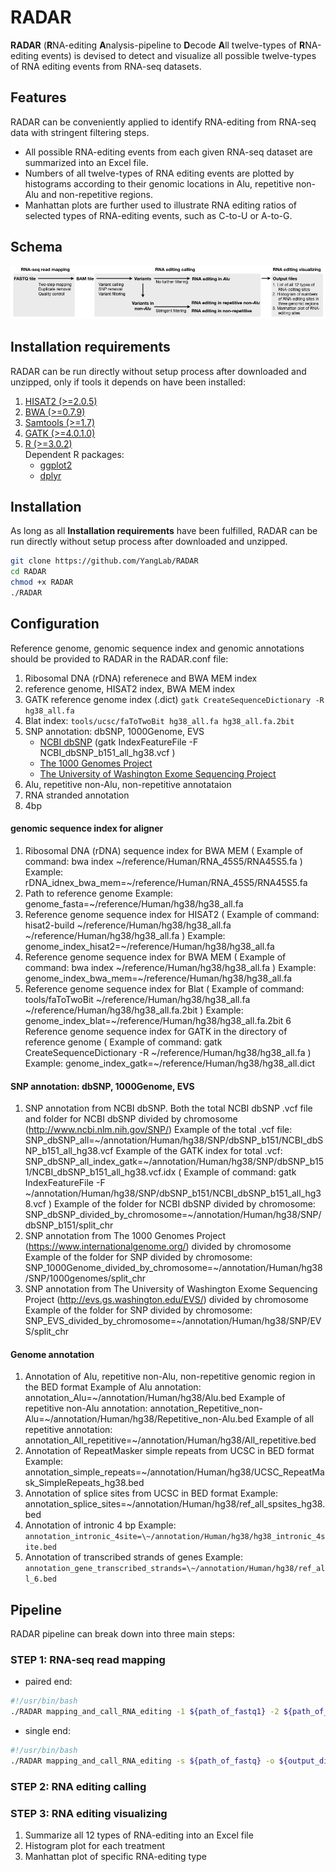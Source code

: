 # RADAR
**RADAR** (**R**NA-editing **A**nalysis-pipeline to **D**ecode **A**ll twelve-types of **R**NA-editing events) is devised to detect and visualize all possible twelve-types of RNA editing events from RNA-seq datasets.
## Features
RADAR can be conveniently applied to identify RNA-editing from RNA-seq data with stringent filtering steps.
* All possible RNA-editing events from each given RNA-seq dataset are summarized into an Excel file.
* Numbers of all twelve-types of RNA editing events are plotted by histograms according to their genomic locations in Alu, repetitive non-Alu and non-repetitive regions.
* Manhattan plots are further used to illustrate RNA editing ratios of selected types of RNA-editing events, such as C-to-U or A-to-G.

## Schema
<img src="https://github.com/xiongyichun/RADAR/blob/master/docs/RADAR.jpg"  alt="RADAR pipeline" />

## Installation requirements
RADAR can be run directly without setup process after downloaded and unzipped, only if tools it depends on have been installed:

1. [HISAT2 (>=2.0.5)](https://ccb.jhu.edu/software/hisat2/index.shtml)
2. [BWA (>=0.7.9)](http://bio-bwa.sourceforge.net/)
3. [Samtools (>=1.7)](http://www.htslib.org/)
4. [GATK (>=4.0.1.0)](https://software.broadinstitute.org/gatk/)
5. [R (>=3.0.2)](https://www.r-project.org)<br/>
    Dependent R packages:
    * [ggplot2](https://ggplot2.tidyverse.org/index.html)
    * [dplyr](https://dplyr.tidyverse.org/index.html)
    
## Installation
As long as all **Installation requirements** have been fulfilled, RADAR can be run directly without setup process after downloaded and unzipped. 
```bash
git clone https://github.com/YangLab/RADAR
cd RADAR
chmod +x RADAR
./RADAR
```

## Configuration
Reference genome, genomic sequence index and genomic annotations should be provided to RADAR in the RADAR.conf file:
1. Ribosomal DNA (rDNA) referenece and BWA MEM index
2. reference genome, HISAT2 index, BWA MEM index
3. GATK reference genome index (.dict)
`gatk CreateSequenceDictionary -R hg38_all.fa`
4. Blat index: `tools/ucsc/faToTwoBit hg38_all.fa hg38_all.fa.2bit`
5. SNP annotation: dbSNP, 1000Genome, EVS
    * [NCBI dbSNP](http://www.ncbi.nlm.nih.gov/SNP/) (gatk IndexFeatureFile -F NCBI_dbSNP_b151_all_hg38.vcf )
    * [The 1000 Genomes Project](https://www.internationalgenome.org/)
    * [The University of Washington Exome Sequencing Project](http://evs.gs.washington.edu/EVS/)
6. Alu, repetitive non-Alu, non-repetitive annotataion
7. RNA stranded annotation
8. 4bp
#### genomic sequence index for aligner
1. Ribosomal DNA (rDNA) sequence index for BWA MEM ( Example of command: bwa index \~/reference/Human/RNA_45S5/RNA45S5.fa )
 Example: rDNA_idnex_bwa_mem=\~/reference/Human/RNA_45S5/RNA45S5.fa
2. Path to reference genome
 Example: genome_fasta=\~/reference/Human/hg38/hg38_all.fa
3. Reference genome sequence index for HISAT2 ( Example of command: hisat2-build \~/reference/Human/hg38/hg38_all.fa \~/reference/Human/hg38/hg38_all.fa )
 Example: genome_index_hisat2=\~/reference/Human/hg38/hg38_all.fa
4. Reference genome sequence index for BWA MEM ( Example of command: bwa index \~/reference/Human/hg38/hg38_all.fa )
 Example: genome_index_bwa_mem=\~/reference/Human/hg38/hg38_all.fa
5. Reference genome sequence index for Blat ( Example of command: tools/faToTwoBit \~/reference/Human/hg38/hg38_all.fa \~/reference/Human/hg38/hg38_all.fa.2bit )
 Example: genome_index_blat=\~/reference/Human/hg38/hg38_all.fa.2bit
6 Reference genome sequence index for GATK in the directory of reference genome ( Example of command: gatk CreateSequenceDictionary -R \~/reference/Human/hg38/hg38_all.fa )
 Example: genome_index_gatk=\~/reference/Human/hg38/hg38_all.dict



#### SNP annotation: dbSNP, 1000Genome, EVS
1. SNP annotation from NCBI dbSNP. Both the total NCBI dbSNP .vcf file and folder for NCBI dbSNP divided by chromosome (http://www.ncbi.nlm.nih.gov/SNP/)
 Example of the total .vcf file: SNP_dbSNP_all=\~/annotation/Human/hg38/SNP/dbSNP_b151/NCBI_dbSNP_b151_all_hg38.vcf
 Example of the GATK index for total .vcf: SNP_dbSNP_all_index_gatk=\~/annotation/Human/hg38/SNP/dbSNP_b151/NCBI_dbSNP_b151_all_hg38.vcf.idx ( Example of command: gatk IndexFeatureFile -F \~/annotation/Human/hg38/SNP/dbSNP_b151/NCBI_dbSNP_b151_all_hg38.vcf )
 Example of the folder for NCBI dbSNP divided by chromosome: SNP_dbSNP_divided_by_chromosome=\~/annotation/Human/hg38/SNP/dbSNP_b151/split_chr
2. SNP annotation from The 1000 Genomes Project (https://www.internationalgenome.org/) divided by chromosome
 Example of the folder for SNP divided by chromosome: SNP_1000Genome_divided_by_chromosome=\~/annotation/Human/hg38/SNP/1000genomes/split_chr
3. SNP annotation from The University of Washington Exome Sequencing Project (http://evs.gs.washington.edu/EVS/) divided by chromosome
 Example of the folder for SNP divided by chromosome: SNP_EVS_divided_by_chromosome=\~/annotation/Human/hg38/SNP/EVS/split_chr


#### Genome annotation
1. Annotation of Alu, repetitive non-Alu, non-repetitive genomic region in the BED format
 Example of Alu annotation: annotation_Alu=\~/annotation/Human/hg38/Alu.bed 
 Example of repetitive non-Alu annotation: annotation_Repetitive_non-Alu=\~/annotation/Human/hg38/Repetitive_non-Alu.bed
 Example of all repetitive annotation: annotation_All_repetitive=\~/annotation/Human/hg38/All_repetitive.bed
2. Annotation of RepeatMasker simple repeats from UCSC in BED format
 Example: annotation_simple_repeats=\~/annotation/Human/hg38/UCSC_RepeatMask_SimpleRepeats_hg38.bed
3. Annotation of splice sites from UCSC in BED format
 Example: annotation_splice_sites=\~/annotation/Human/hg38/ref_all_spsites_hg38.bed
4. Annotation of intronic 4 bp
 Example: `annotation_intronic_4site=\~/annotation/Human/hg38/hg38_intronic_4site.bed`
5. Annotation of transcribed strands of genes
 Example: `annotation_gene_transcribed_strands=\~/annotation/Human/hg38/ref_all_6.bed`




## Pipeline

RADAR pipeline can break down into three main steps:

### STEP 1: RNA-seq read mapping

* paired end:

```bash
#!/usr/bin/bash
./RADAR mapping_and_call_RNA_editing -1 ${path_of_fastq1} -2 ${path_of_fastq2}  -o ${output_dir} -n ${name} -g ${ref_genome} -t ${maximum_threads}
```

* single end:
```bash
#!/usr/bin/bash
./RADAR mapping_and_call_RNA_editing -s ${path_of_fastq} -o ${output_dir} -n ${name} -g ${ref_genome} -t ${maximum_threads}
```

### STEP 2: RNA editing calling

### STEP 3: RNA editing visualizing
1. Summarize all 12 types of RNA-editing into an Excel file
2. Histogram plot for each treatment
3. Manhattan plot of specific RNA-editing type 
